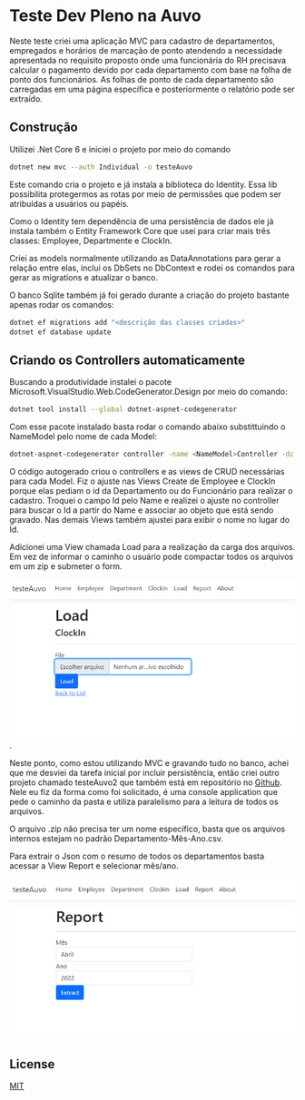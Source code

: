 # Teste Dev Pleno na Auvo

Neste teste criei uma aplicação MVC para cadastro de departamentos, empregados e horários de marcação de ponto atendendo a necessidade apresentada no requisito proposto onde uma funcionária do RH precisava calcular o pagamento devido por cada departamento com base na folha de ponto dos funcionários. As folhas de ponto de cada departamento são carregadas em uma página específica e posteriormente o relatório pode ser extraído.

## Construção

Utilizei .Net Core 6 e iniciei o projeto por meio do comando 

```bash
dotnet new mvc --auth Individual -o testeAuvo
```

Este comando cria o projeto e já instala a biblioteca do Identity. Essa lib possibilita protegermos as rotas por meio de permissões que podem ser atribuídas a usuários ou papéis.

Como o Identity tem dependência de uma persistência de dados ele já instala também o Entity Framework Core que usei para criar mais três classes: Employee, Departmente e ClockIn.

Criei as models normalmente utilizando as DataAnnotations para gerar a relação entre elas, inclui os DbSets no DbContext e rodei os comandos para gerar as migrations e atualizar o banco.

O banco Sqlite também já foi gerado durante a criação do projeto bastante apenas rodar os comandos:

```bash
dotnet ef migrations add "<descrição das classes criadas>"
dotnet ef database update
```

## Criando os Controllers automaticamente

Buscando a produtividade instalei o pacote Microsoft.VisualStudio.Web.CodeGenerator.Design por meio do comando:

```bash
dotnet tool install --global dotnet-aspnet-codegenerator
```

Com esse pacote instalado basta rodar o comando abaixo substittuindo o NameModel pelo nome de cada Model:

```bash
dotnet-aspnet-codegenerator controller -name <NameModel>Controller -dc ApplicationDbContext -m <NameModel> --useDefaultLayout --useSqlite --referenceScriptLibraries
```
O código autogerado criou o controllers e as views de CRUD necessárias para cada Model. Fiz o ajuste nas Views Create de Employee e ClockIn porque elas pediam o id da Departamento ou do Funcionário para realizar o cadastro. Troquei o campo Id pelo Name e realizei o ajuste no controller para buscar o Id a partir do Name e associar ao objeto que está sendo gravado.
Nas demais Views também ajustei para exibir o nome no lugar do Id.

Adicionei uma View chamada Load para a realização da carga dos arquivos. Em vez de informar o caminho o usuário pode compactar todos os arquivos em um zip e submeter o form.

![tela de carga de pontos](/telaLoad.png "Tela de carga de pontos").

Neste ponto, como estou utilizando MVC e gravando tudo no banco, achei que me desviei da tarefa inicial por incluir persistência, então criei outro projeto chamado testeAuvo2 que também está em repositório no [Github](https://github.com/leoncoutinho1/testeAuvo2.git). Nele eu fiz da forma como foi solicitado, é uma console application que pede o caminho da pasta e utiliza paralelismo para a leitura de todos os arquivos.

O arquivo .zip não precisa ter um nome específico, basta que os arquivos internos estejam no padrão Departamento-Mês-Ano.csv.

Para extrair o Json com o resumo de todos os departamentos basta acessar a View Report e selecionar mês/ano.

![tela de report](/telaReport.png "Tela de Report")

## License

[MIT](https://choosealicense.com/licenses/mit/)